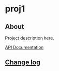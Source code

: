 # proj1

## About

Project description here.

[API Documentation](docs/source/api.md)

## [Change log](CHANGELOG.md)
